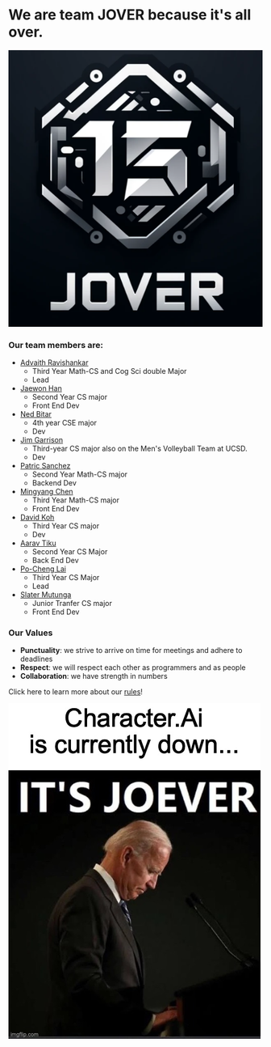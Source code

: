 # We are team JOVER because it's all over.
![Jover](https://github.com/cse110-sp24-group15/cse110-sp24-group15/blob/main/admin/branding/logo.png)

### Our team members are:
- [Advaith Ravishankar](https://github.com/AdvaithRavishankar)
   - Third Year Math-CS and Cog Sci double Major
   - Lead
- [Jaewon Han](https://github.com/rabongHan)
   - Second Year CS major
   - Front End Dev
- [Ned Bitar](https://github.com/nedbitar)
   -   4th year CSE major
   -   Dev
- [Jim Garrison](https://jimgarr.github.io/Pages/)  
   - Third-year CS major also on the Men's Volleyball Team at UCSD.
   - Dev
- [Patric Sanchez](https://github.com/ptsanchez)
   - Second Year Math-CS major
   - Backend Dev
- [Mingyang Chen](https://github.com/cmy0357)
   -  Third Year Math-CS major
   -  Front End Dev
- [David Koh](https://github.com/minidawie)
   - Third Year CS major
   - Dev
- [Aarav Tiku](https://github.com/aaravtiku)
   - Second Year CS Major
   - Back End Dev
- [Po-Cheng Lai](https://github.com/PaulLai1022)
   - Third Year CS Major
   - Lead
- [Slater Mutunga](https://github.com/slatermutunga)
   - Junior Tranfer CS major
   - Front End Dev

### Our Values
- **Punctuality**: we strive to arrive on time for meetings and adhere to deadlines
- **Respect**: we will respect each other as programmers and as people
- **Collaboration**: we have strength in numbers

Click here to learn more about our [rules](https://github.com/cse110-sp24-group15/cse110-sp24-group15/blob/main/admin/misc/rules.md)!

![Joe](https://github.com/cse110-sp24-group15/cse110-sp24-group15/blob/main/admin/branding/inspiration.png)
